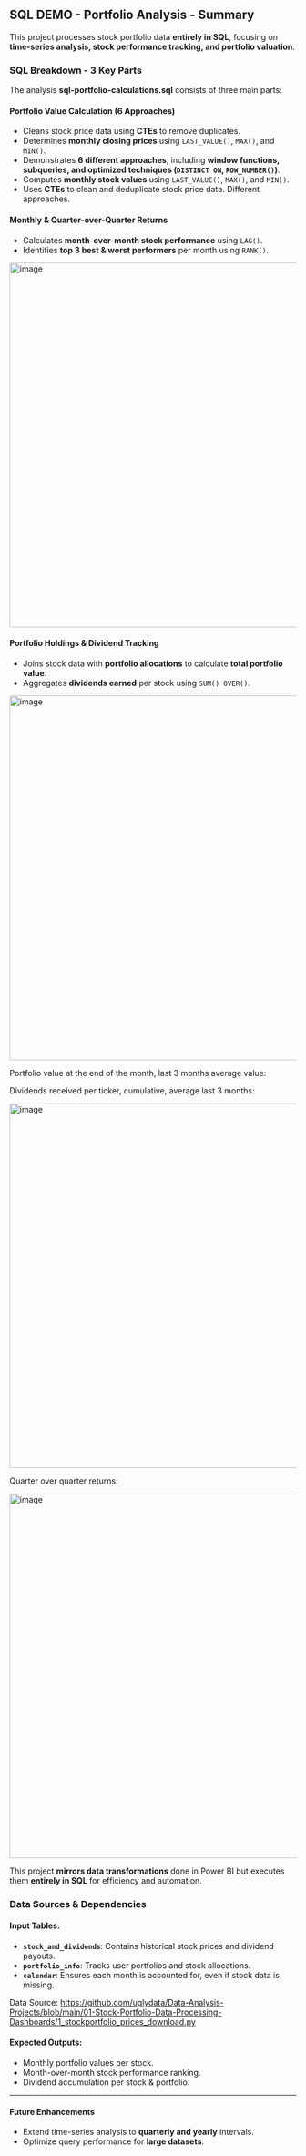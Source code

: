 ## SQL DEMO - Portfolio Analysis - Summary

This project processes stock portfolio data **entirely in SQL**, focusing on **time-series analysis, stock performance tracking, and portfolio valuation**.

### **SQL Breakdown - 3 Key Parts**

The analysis **sql-portfolio-calculations.sql** consists of three main parts:

#### **Portfolio Value Calculation (6 Approaches)**  
- Cleans stock price data using **CTEs** to remove duplicates.  
- Determines **monthly closing prices** using `LAST_VALUE()`, `MAX()`, and `MIN()`.  
- Demonstrates **6 different approaches**, including **window functions, subqueries, and optimized techniques (`DISTINCT ON`, `ROW_NUMBER()`)**.
- Computes **monthly stock values** using `LAST_VALUE()`, `MAX()`, and `MIN()`.
- Uses **CTEs** to clean and deduplicate stock price data. Different approaches.

#### **Monthly & Quarter-over-Quarter Returns**
- Calculates **month-over-month stock performance** using `LAG()`.
- Identifies **top 3 best & worst performers** per month using `RANK()`.

<img src="https://github.com/user-attachments/assets/ec675885-1948-4fdb-89c2-f8bb58819471" alt="image" width="640" />

#### **Portfolio Holdings & Dividend Tracking**  
- Joins stock data with **portfolio allocations** to calculate **total portfolio value**.  
- Aggregates **dividends earned** per stock using `SUM() OVER()`.  

<img src="https://github.com/user-attachments/assets/73e5ed18-68a4-4843-b56f-52cb6bc2f5b5" alt="image" width="640"/>

Portfolio value at the end of the month, last 3 months average value:

Dividends received per ticker, cumulative, average last 3 months:

<img src="https://github.com/user-attachments/assets/0968136f-4083-4b0a-a6a9-591e6a502534" alt="image" width="640"/>

Quarter over quarter returns:

<img src="https://github.com/user-attachments/assets/4bd0a83a-1fa6-4b61-a1a6-c7da2e7f9086" alt="image" width="640"/>

This project **mirrors data transformations** done in Power BI but executes them **entirely in SQL** for efficiency and automation.


### Data Sources & Dependencies

#### Input Tables:
- **`stock_and_dividends`**: Contains historical stock prices and dividend payouts.
- **`portfolio_info`**: Tracks user portfolios and stock allocations.
- **`calendar`**: Ensures each month is accounted for, even if stock data is missing.

Data Source: https://github.com/uglydata/Data-Analysis-Projects/blob/main/01-Stock-Portfolio-Data-Processing-Dashboards/1_stockportfolio_prices_download.py

#### Expected Outputs:
- Monthly portfolio values per stock.
- Month-over-month stock performance ranking.
- Dividend accumulation per stock & portfolio.

---

#### Future Enhancements
- Extend time-series analysis to **quarterly and yearly** intervals.
- Optimize query performance for **large datasets**.
